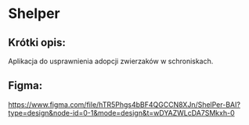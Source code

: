 # Shelper
## Krótki opis:
Aplikacja do usprawnienia adopcji zwierzaków w schroniskach.
## Figma:
https://www.figma.com/file/hTR5Phgs4bBF4QGCCN8XJn/ShelPer-BAI?type=design&node-id=0-1&mode=design&t=wDYAZWLcDA7SMkxh-0
